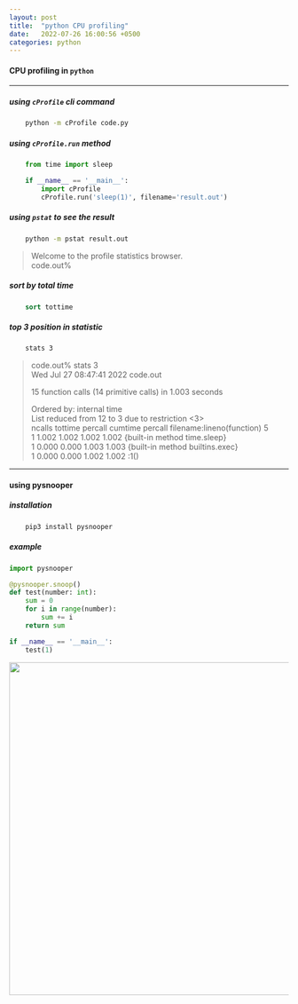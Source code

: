 ```yaml
---
layout: post
title:  "python CPU profiling"
date:   2022-07-26 16:00:56 +0500
categories: python
---
```


#### CPU profiling in `python`
---
##### using `cProfile` cli command

```cmd
    python -m cProfile code.py
```

##### using `cProfile.run` method

```python
    from time import sleep

    if __name__ == '__main__':
        import cProfile
        cProfile.run('sleep(1)', filename='result.out')
```

##### using `pstat` to see the result

```cmd
    python -m pstat result.out
```

> Welcome to the profile statistics browser. \
> code.out%

##### sort by total time

```cmd
    sort tottime
```

##### top 3 position in statistic

```cmd
    stats 3
 ```

> code.out% stats 3 \
> Wed Jul 27 08:47:41 2022    code.out
>
> 15 function calls (14 primitive calls) in 1.003 seconds
>
>   Ordered by: internal time \
>   List reduced from 12 to 3 due to restriction <3> \
>  ncalls  tottime  percall  cumtime  percall filename:lineno(function) 5 \
> 1    1.002    1.002    1.002    1.002 {built-in method time.sleep} \
> 1    0.000    0.000    1.003    1.003 {built-in method builtins.exec} \
> 1    0.000    0.000    1.002    1.002 <string>:1(<module>)

---
#### using pysnooper

##### installation

```cmd
    pip3 install pysnooper
 ```

##### example

```python
import pysnooper

@pysnooper.snoop()
def test(number: int):
    sum = 0
    for i in range(number):
        sum += i
    return sum

if __name__ == '__main__':
    test(1) 
 ```
 
<img src="{{site.url}}/assets/jpeg/pysnooper.jpeg" width="600px">